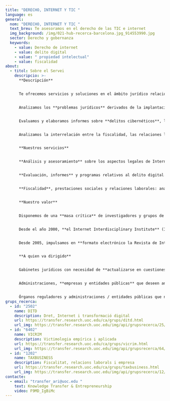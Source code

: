 ```yaml
---
title: "DERECHO, INTERNET Y TIC "
language: es
general:
  nom: "DERECHO, INTERNET Y TIC "
  text_breu: Te asesoramos en el derecho de las TIC e internet
  img_background: /img/021-hub-recerca-barcelona.jpg_914553990.jpg
  sector: Derecho y gobernanza
  keywords:
    - value: Derecho de internet
    - value: delito digital
    - value: " propiedad intelectual"
    - value: fiscalidad
about:
  - titol: Sobre el Servei
    descripcio: >-
      **Descripción**


      Te ofrecemos servicios y soluciones en el ámbito jurídico relacionados con el entorno digital desde una perspectiva interdisciplinaria. En concreto:


      Analizamos los **problemas jurídicos** derivados de la implantación de la tecnología digital y el internet en el derecho.


      Evaluamos y elaboramos informes sobre **delitos cibernéticos**, la atención que precisan las víctimas y sus derechos.


      Analizamos la interrelación entre la fiscalidad, las relaciones laborales y el marco jurídico de las empresas en el nuevo contexto de las **nuevas tecnologías**.


      **Nuestros servicios**


      **Análisis y asesoramiento** sobre los aspectos legales de Internet y las tecnologías digitales. Desde esta vertiente abordan servicios vinculados a la protección de la propiedad intelectual, la normativa en la prestación de servicios digitales o la privacidad de datos, entre otros.


      **Evaluación, informes** y programas relativos al delito digital. Prevención, respuesta y atención (a la víctima) del delito cibernético.


      **Fiscalidad**, prestaciones sociales y relaciones laborales: análisis de la interrelación entre las nuevas tecnologías y las obligaciones fiscales y las relaciones laborales dentro del marco jurídico de empresas e instituciones / administraciones públicas.


      **Nuestro valor**


      Disponemos de una **masa crítica** de investigadores y grupos de investigación, vinculados a los Estudios de Derecho y Ciencia Política, que son referentes internacionales en el impacto de la tecnología digital e internet en el derecho y la política.


      Desde el año 2000, **el Internet Interdisciplinary Institute** (IN3) es nuestro centro de referencia en R&I, el cual está dirigido al desarrollo de soluciones tecnológicas arraigadas en la era digital, y al estudio de Internet y de los efectos de la interacción entre las tecnologías digitales y la actividad humana.


      Desde 2005, impulsamos en **formato electrónico la Revista de Internet, Derecho y Política,** una publicación en la que participan expertos internacionales para tratar los retos y las cuestiones que las TIC generan en los ámbitos del derecho y la política.


      **A quien va dirigido**


      Gabinetes jurídicos con necesidad de **actualizarse en cuestiones jurídicas** vinculadas al entorno digital y la ciberdelincuencia.


      Administraciones, **empresas y entidades públicas** que deseen analizar y adaptar sus procesos en el entorno legal de la era digital.


      Órganos reguladores y administraciones / entidades públicas que necesiten servicios de consultoría para la **creación de normativas adaptadas** a las nuevas tecnologías.
grups_recerca:
  - id: "2502"
    name: DITD
    description: Dret, Internet i transformació digital
    url: https://transfer.research.uoc.edu/ca/grups/ditd.html
    url_img: https://transfer.research.uoc.edu/img/api/grupsrecerca/25/image/1588434672989
  - id: "6402"
    name: VICRIM
    description: Victimologia empírica i aplicada
    url: https://transfer.research.uoc.edu/ca/grups/vicrim.html
    url_img: https://transfer.research.uoc.edu/img/api/grupsrecerca/64/image/1594190299361
  - id: "1202"
    name: TAXBUSINESS
    description: Fiscalitat, relacions laborals i empresa
    url: https://transfer.research.uoc.edu/ca/grups/taxbusiness.html
    url_img: https://transfer.research.uoc.edu/img/api/grupsrecerca/12/image/1594102969060
contacte:
  - email: "transfer_ari@uoc.edu "
    text: Knowledge Transfer & Entrepreneurship
    video: F9MD_IgBiMc
---
```

